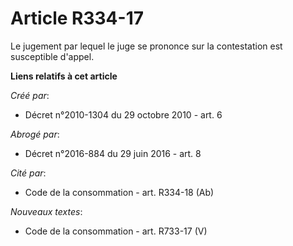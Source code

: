 # Article R334-17

Le jugement par lequel le juge se prononce sur la contestation est susceptible d'appel.

**Liens relatifs à cet article**

_Créé par_:

  - Décret n°2010-1304 du 29 octobre 2010 - art. 6

_Abrogé par_:

  - Décret n°2016-884 du 29 juin 2016 - art. 8

_Cité par_:

  - Code de la consommation - art. R334-18 (Ab)

_Nouveaux textes_:

  - Code de la consommation - art. R733-17 (V)
